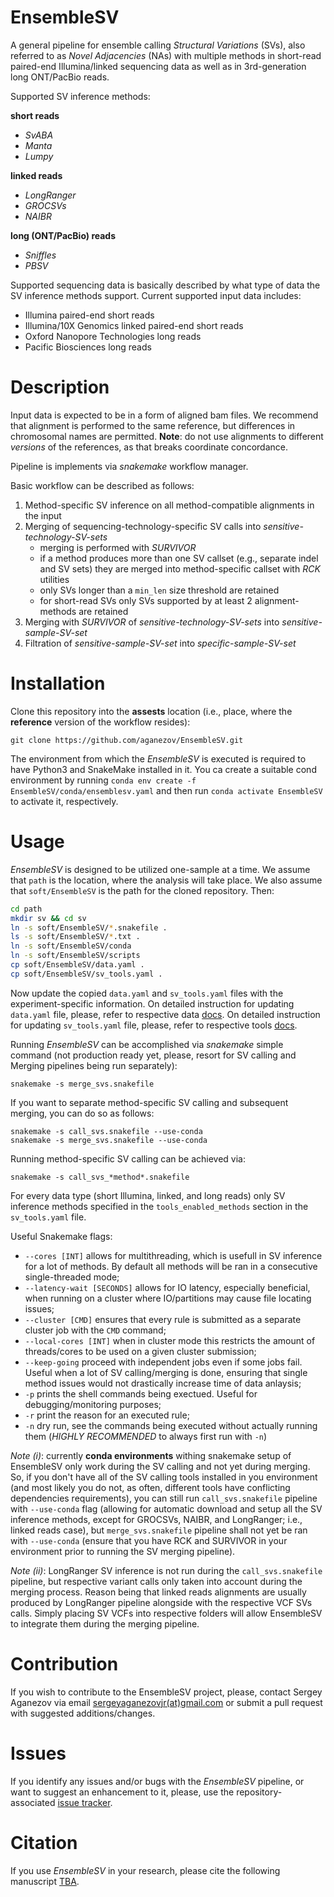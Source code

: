 EnsembleSV
=
A general pipeline for ensemble calling *Structural Variations* (SVs), also referred to as *Novel Adjacencies* (NAs) with multiple methods 
in short-read paired-end Illumina/linked sequencing data as well as in 3rd-generation long ONT/PacBio reads.

Supported SV inference methods:

**short reads**
* *SvABA*
* *Manta*
* *Lumpy*

**linked reads**
* *LongRanger*
* *GROCSVs*
* *NAIBR*

**long (ONT/PacBio) reads**
* *Sniffles*
* *PBSV*

Supported sequencing data is basically described by what type of data the SV inference methods support. 
Current supported input data includes:
* Illumina paired-end short reads
* Illumina/10X Genomics linked paired-end short reads
* Oxford Nanopore Technologies long reads
* Pacific Biosciences long reads

Description
= 

Input data is expected to be in a form of aligned bam files. 
We recommend that alignment is performed to the same reference, but differences in chromosomal names are permitted.
**Note**: do not use alignments to different *versions* of the references, as that breaks coordinate concordance.

Pipeline is implements via *snakemake* workflow manager.

Basic workflow can be described as follows:
1. Method-specific SV inference on all method-compatible alignments in the input
2. Merging of sequencing-technology-specific SV calls into *sensitive-technology-SV-sets*
    * merging is performed with *SURVIVOR*
    * if a method produces more than one SV callset (e.g., separate indel and SV sets) they are merged into method-specific callset with *RCK* utilities 
    * only SVs longer than a `min_len` size threshold are retained
    * for short-read SVs only SVs supported by at least 2 alignment-methods are retained
3. Merging with *SURVIVOR* of *sensitive-technology-SV-sets* into *sensitive-sample-SV-set*
4. Filtration of *sensitive-sample-SV-set* into *specific-sample-SV-set*
     

Installation
=

Clone this repository into the **assests** location (i.e., place, where the **reference** version of the workflow resides):

````
git clone https://github.com/aganezov/EnsembleSV.git
```` 
The environment from which the *EnsembleSV* is executed is required to have Python3 and SnakeMake installed in it. 
You ca create a suitable cond environment by running `conda env create -f EnsembleSV/conda/ensemblesv.yaml` and then run `conda activate EnsembleSV` to activate it, respectively.   

Usage
=
*EnsembleSV* is designed to be utilized one-sample at a time.
We assume that `path` is the location, where the analysis will take place. 
We also assume that `soft/EnsembleSV` is the path for the cloned repository.
Then:
````bash
cd path
mkdir sv && cd sv
ln -s soft/EnsembleSV/*.snakefile .
ls -s soft/EnsembleSV/*.txt .
ln -s soft/EnsembleSV/conda
ln -s soft/EnsembleSV/scripts
cp soft/EnsembleSV/data.yaml .
cp soft/EnsembleSV/sv_tools.yaml .

````

Now update the copied `data.yaml` and `sv_tools.yaml` files with the experiment-specific information. 
On detailed instruction for updating `data.yaml` file, please, refer to respective data [docs](./docs/data.md).
On detailed instruction for updating `sv_tools.yaml` file, please, refer to respective tools [docs](./docs/sv_tools.md).

Running *EnsembleSV* can be accomplished via *snakemake* simple command (not production ready yet, please, resort for SV calling and Merging pipelines being run separately):
````
snakemake -s merge_svs.snakefile
````

If you want to separate method-specific SV calling and subsequent merging, you can do so as follows:
````
snakemake -s call_svs.snakefile --use-conda
snakemake -s merge_svs.snakefile --use-conda 
```` 

Running method-specific SV calling can be achieved via:
````
snakemake -s call_svs_*method*.snakefile
````

For every data type (short Illumina, linked, and long reads) only SV inference methods specified in the `tools_enabled_methods` section in the `sv_tools.yaml` file.

Useful Snakemake flags:
* `--cores [INT]` allows for multithreading, which is usefull in SV inference for a lot of methods. By default all methods will be ran in a consecutive single-threaded mode;
* `--latency-wait [SECONDS]` allows for IO latency, especially beneficial, when running on a cluster where IO/partitions may cause file locating issues;
* `--cluster [CMD]` ensures that every rule is submitted as a separate cluster job with the `CMD` command;
* `--local-cores [INT]` when in cluster mode this restricts the amount of threads/cores to be used on a given cluster submission;
* `--keep-going` proceed with independent jobs even if some jobs fail. Useful when a lot of SV calling/merging is done, ensuring that single method issues would not drastically increase time of data anlaysis;
* `-p` prints the shell commands being exectued. Useful for debugging/monitoring purposes;
* `-r` print the reason for an executed rule;
* `-n` dry run, see the commands being executed without actually running them (*HIGHLY RECOMMENDED* to always first run with `-n`)

*Note (i)*: currently **conda environments** withing snakemake setup of EnsembleSV only work during the SV calling and not yet during merging. 
So, if you don't have all of the SV calling tools installed in you environment (and most likely you do not, as often, different tools have conflicting dependencies requirements), you can still run `call_svs.snakefile` pipeline with `--use-conda` flag (allowing for automatic download and setup all the SV inference methods,
 except for GROCSVs, NAIBR, and LongRanger; i.e., linked reads case), but `merge_svs.snakefile` pipeline shall not yet be ran with `--use-conda` (ensure that you have RCK and SURVIVOR in your environment prior to running the SV merging pipeline).   

*Note (ii)*: LongRanger SV inference is not run during the `call_svs.snakefile` pipeline, but respective variant calls only taken into account during the merging process. 
Reason being that linked reads alignments are usually produced by LongRanger pipeline alongside with the respective VCF SVs calls. 
Simply placing SV VCFs into respective folders will allow EnsembleSV to integrate them during the merging pipeline. 

Contribution
=
If you wish to contribute to the EnsembleSV project, please, contact Sergey Aganezov via email [sergeyaganezovjr(at)gmail.com](mailto:segreyaganezovjr@gmail.com) or submit a pull request with suggested additions/changes.

Issues
=
If you identify any issues and/or bugs with the *EnsembleSV* pipeline, or want to suggest an enhancement to it, please, use the repository-associated [issue tracker](https://github.com/aganezov/EnsembleSV/issues).  

Citation
=
If you use *EnsembleSV* in your research, please cite the following manuscript [TBA]().